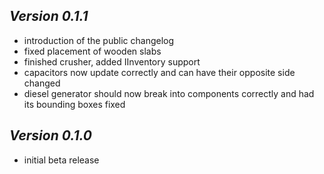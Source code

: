 *Version 0.1.1*
-------------
- introduction of the public changelog
- fixed placement of wooden slabs
- finished crusher, added IInventory support
- capacitors now update correctly and can have their opposite side changed
- diesel generator should now break into components correctly and had its bounding boxes fixed

*Version 0.1.0*
-------------
- initial beta release